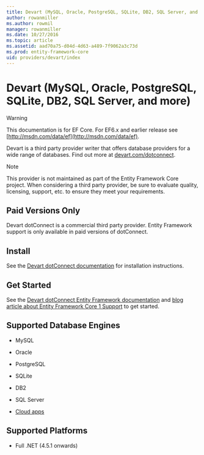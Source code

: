 ```yaml
---
title: Devart (MySQL, Oracle, PostgreSQL, SQLite, DB2, SQL Server, and more)
author: rowanmiller
ms.author: rowmil
manager: rowanmiller
ms.date: 10/27/2016
ms.topic: article
ms.assetid: aad70a75-d04d-4d63-a489-7f9062a3c73d
ms.prod: entity-framework-core
uid: providers/devart/index
---
```

# Devart (MySQL, Oracle, PostgreSQL, SQLite, DB2, SQL Server, and more)

> [!WARNING]
> This documentation is for EF Core. For EF6.x and earlier release see [http://msdn.com/data/ef](http://msdn.com/data/ef).

Devart is a third party provider writer that offers database providers for a wide range of databases. Find out more at [devart.com/dotconnect](https://www.devart.com/dotconnect/).

> [!NOTE]
> This provider is not maintained as part of the Entity Framework Core project. When considering a third party provider, be sure to evaluate quality, licensing, support, etc. to ensure they meet your requirements.

## Paid Versions Only

Devart dotConnect is a commercial third party provider. Entity Framework support is only available in paid versions of dotConnect.

## Install

See the [Devart dotConnect documentation](https://www.devart.com/dotconnect/) for installation instructions.

## Get Started

See the [Devart dotConnect Entity Framework documentation](https://www.devart.com/dotconnect/entityframework.html) and [blog article about Entity Framework Core 1 Support](http://blog.devart.com/entity-framework-core-1-entity-framework-7-support.html) to get started.

## Supported Database Engines

* MySQL

* Oracle

* PostgreSQL

* SQLite

* DB2

* SQL Server

* [Cloud apps](https://www.devart.com/dotconnect/#cloud)

## Supported Platforms

* Full .NET (4.5.1 onwards)
